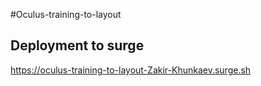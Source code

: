 #Oculus-training-to-layout

## Deployment to surge
https://oculus-training-to-layout-Zakir-Khunkaev.surge.sh

